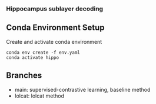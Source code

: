 ### Hippocampus sublayer decoding

## Conda Environment Setup
Create and activate conda environment
```
conda env create -f env.yaml
conda activate hippo
```

## Branches
* main: supervised-contrastive learning, baseline method
* lolcat: lolcat method